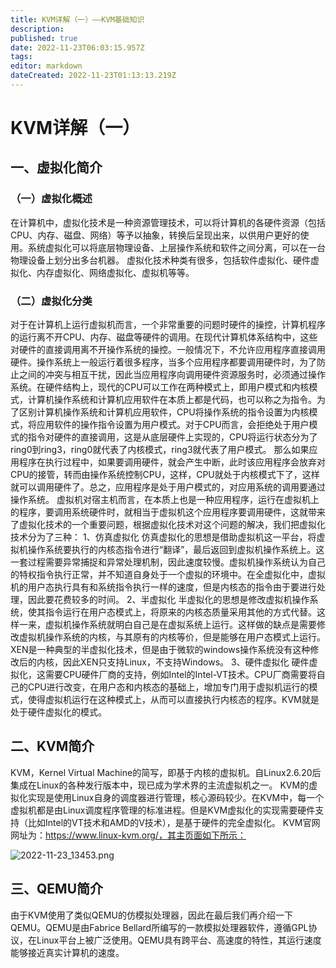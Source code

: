 ```yaml
---
title: KVM详解（一）——KVM基础知识
description: 
published: true
date: 2022-11-23T06:03:15.957Z
tags: 
editor: markdown
dateCreated: 2022-11-23T01:13:13.219Z
---
```


# KVM详解（一）
## 一、虚拟化简介
### （一）虚拟化概述
在计算机中，虚拟化技术是一种资源管理技术，可以将计算机的各硬件资源（包括CPU、内存、磁盘、网络）等予以抽象，转换后呈现出来，以供用户更好的使用。系统虚拟化可以将底层物理设备、上层操作系统和软件之间分离，可以在一台物理设备上划分出多台机器。
虚拟化技术种类有很多，包括软件虚拟化、硬件虚拟化、内存虚拟化、网络虚拟化、虚拟机等等。

### （二）虚拟化分类
对于在计算机上运行虚拟机而言，一个非常重要的问题时硬件的操控，计算机程序的运行离不开CPU、内存、磁盘等硬件的调用。在现代计算机体系结构中，这些对硬件的直接调用离不开操作系统的操控。一般情况下，不允许应用程序直接调用硬件。操作系统上一般运行着很多程序，当多个应用程序都要调用硬件时，为了防止之间的冲突与相互干扰，因此当应用程序向调用硬件资源服务时，必须通过操作系统。在硬件结构上，现代的CPU可以工作在两种模式上，即用户模式和内核模式，计算机操作系统和计算机应用软件在本质上都是代码，也可以称之为指令。为了区别计算机操作系统和计算机应用软件，CPU将操作系统的指令设置为内核模式，将应用软件的操作指令设置为用户模式。对于CPU而言，会拒绝处于用户模式的指令对硬件的直接调用，这是从底层硬件上实现的，CPU将运行状态分为了ring0到ring3，ring0就代表了内核模式，ring3就代表了用户模式。
那么如果应用程序在执行过程中，如果要调用硬件，就会产生中断，此时该应用程序会放弃对CPU的接管，转而由操作系统控制CPU，这样，CPU就处于内核模式下了，这样就可以调用硬件了。总之，应用程序是处于用户模式的，对应用系统的调用要通过操作系统。
虚拟机对宿主机而言，在本质上也是一种应用程序，运行在虚拟机上的程序，要调用系统硬件时，就相当于虚拟机这个应用程序要调用硬件，这就带来了虚拟化技术的一个重要问题，根据虚拟化技术对这个问题的解决，我们把虚拟化技术分为了三种：
1、仿真虚拟化
仿真虚拟化的思想是借助虚拟机这一平台，将虚拟机操作系统要执行的内核态指令进行“翻译”，最后返回到虚拟机操作系统上。这一套过程需要异常捕捉和异常处理机制，因此速度较慢。虚拟机操作系统认为自己的特权指令执行正常，并不知道自身处于一个虚拟的环境中。在全虚拟化中，虚拟机的用户态执行具有和系统指令执行一样的速度，但是内核态的指令由于要进行处理，因此要花费较多的时间。
2、半虚拟化
半虚拟化的思想是修改虚拟机操作系统，使其指令运行在用户态模式上，将原来的内核态质量采用其他的方式代替。这样一来，虚拟机操作系统就明白自己是在虚拟系统上运行。这样做的缺点是需要修改虚拟机操作系统的内核，与其原有的内核等价，但是能够在用户态模式上运行。XEN是一种典型的半虚拟化技术，但是由于微软的windows操作系统没有这种修改后的内核，因此XEN只支持Linux，不支持Windows。
3、硬件虚拟化
硬件虚拟化，这需要CPU硬件厂商的支持，例如Intel的Intel-VT技术。CPU厂商需要将自己的CPU进行改变，在用户态和内核态的基础上，增加专门用于虚拟机运行的模式，使得虚拟机运行在这种模式上，从而可以直接执行内核态的程序。KVM就是处于硬件虚拟化的模式。

## 二、KVM简介
KVM，Kernel Virtual Machine的简写，即基于内核的虚拟机。自Linux2.6.20后集成在Linux的各种发行版本中，现已成为学术界的主流虚拟机之一。
KVM的虚拟化实现是使用Linux自身的调度器进行管理，核心源码较少。在KVM中，每一个虚拟机都是由Linux调度程序管理的标准进程。但是KVM虚拟化的实现需要硬件支持（比如Intel的VT技术和AMD的V技术），是基于硬件的完全虚拟化。
KVM官网网址为：https://www.linux-kvm.org/，其主页面如下所示：

![2022-11-23_13453.png](/2022-11-23_13453.png)

## 三、QEMU简介
由于KVM使用了类似QEMU的仿模拟处理器，因此在最后我们再介绍一下QEMU。QEMU是由Fabrice Bellard所编写的一款模拟处理器软件，遵循GPL协议，在Linux平台上被广泛使用。QEMU具有跨平台、高速度的特性，其运行速度能够接近真实计算机的速度。